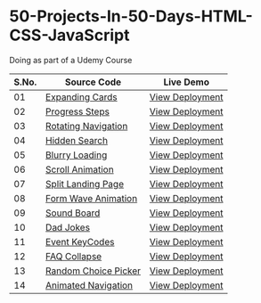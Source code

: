 # 50-Projects-In-50-Days-HTML-CSS-JavaScript
Doing as part of a Udemy Course



|S.No.|Source Code|Live Demo|
| - | - | - |
|01|[Expanding Cards](https://github.com/yvrakesh/50-Projects-In-50-Days-HTML-CSS-JavaScript/tree/main/Project-01)|[View Deployment](https://yvrakesh.github.io/50-Projects-In-50-Days-HTML-CSS-JavaScript/Project-01/)|
|02|[Progress Steps](https://github.com/yvrakesh/50-Projects-In-50-Days-HTML-CSS-JavaScript/tree/main/Project-02)|[View Deployment](https://yvrakesh.github.io/50-Projects-In-50-Days-HTML-CSS-JavaScript/Project-02/)|
|03|[Rotating Navigation](https://github.com/yvrakesh/50-Projects-In-50-Days-HTML-CSS-JavaScript/tree/main/Project-03)|[View Deployment](https://yvrakesh.github.io/50-Projects-In-50-Days-HTML-CSS-JavaScript/Project-03/)|    
|04|[Hidden Search](https://github.com/yvrakesh/50-Projects-In-50-Days-HTML-CSS-JavaScript/tree/main/Project-04)|[View Deployment](https://yvrakesh.github.io/50-Projects-In-50-Days-HTML-CSS-JavaScript/Project-04/)|
|05|[Blurry Loading](https://github.com/yvrakesh/50-Projects-In-50-Days-HTML-CSS-JavaScript/tree/main/Project-05)|[View Deployment](https://yvrakesh.github.io/50-Projects-In-50-Days-HTML-CSS-JavaScript/Project-05/)|
|06|[Scroll Animation](https://github.com/yvrakesh/50-Projects-In-50-Days-HTML-CSS-JavaScript/tree/main/Project-06)|[View Deployment](https://yvrakesh.github.io/50-Projects-In-50-Days-HTML-CSS-JavaScript/Project-06/)|
|07|[Split Landing Page](https://github.com/yvrakesh/50-Projects-In-50-Days-HTML-CSS-JavaScript/tree/main/Project-07)|[View Deployment](https://yvrakesh.github.io/50-Projects-In-50-Days-HTML-CSS-JavaScript/Project-07/)|
|08|[Form Wave Animation](https://github.com/yvrakesh/50-Projects-In-50-Days-HTML-CSS-JavaScript/tree/main/Project-08)|[View Deployment](https://yvrakesh.github.io/50-Projects-In-50-Days-HTML-CSS-JavaScript/Project-08/)|
|09|[Sound Board](https://github.com/yvrakesh/50-Projects-In-50-Days-HTML-CSS-JavaScript/tree/main/Project-09)|[View Deployment](https://yvrakesh.github.io/50-Projects-In-50-Days-HTML-CSS-JavaScript/Project-09/)|
|10|[Dad Jokes](https://github.com/yvrakesh/50-Projects-In-50-Days-HTML-CSS-JavaScript/tree/main/Project-10)|[View Deployment](https://yvrakesh.github.io/50-Projects-In-50-Days-HTML-CSS-JavaScript/Project-10/)|
|11|[Event KeyCodes](https://github.com/yvrakesh/50-Projects-In-50-Days-HTML-CSS-JavaScript/tree/main/Project-11)|[View Deployment](https://yvrakesh.github.io/50-Projects-In-50-Days-HTML-CSS-JavaScript/Project-11/)|
|12|[FAQ Collapse](https://github.com/yvrakesh/50-Projects-In-50-Days-HTML-CSS-JavaScript/tree/main/Project-12)|[View Deployment](https://yvrakesh.github.io/50-Projects-In-50-Days-HTML-CSS-JavaScript/Project-12/)|
|13|[Random Choice Picker](https://github.com/yvrakesh/50-Projects-In-50-Days-HTML-CSS-JavaScript/tree/main/Project-13)|[View Deployment](https://yvrakesh.github.io/50-Projects-In-50-Days-HTML-CSS-JavaScript/Project-13/)|
|14|[Animated Navigation](https://github.com/yvrakesh/50-Projects-In-50-Days-HTML-CSS-JavaScript/tree/main/Project-14)|[View Deployment](https://yvrakesh.github.io/50-Projects-In-50-Days-HTML-CSS-JavaScript/Project-14/)|
